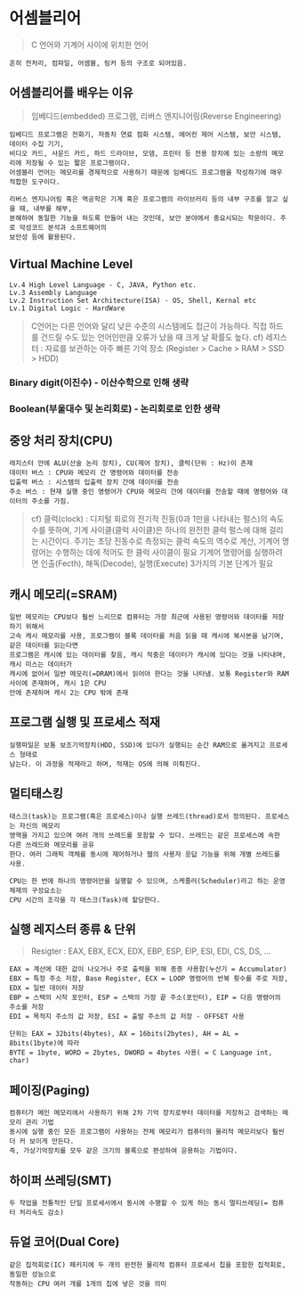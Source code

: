 # 어셈블리어
> C 언어와 기계어 사이에 위치한 언어
<pre><code>흔히 전처리, 컴파일, 어셈블, 링커 등의 구조로 되어있음.</code></pre>

## 어셈블리어를 배우는 이유
> 임베디드(embedded) 프로그램, 리버스 엔지니어링(Reverse Engineering)
<pre><code>임베디드 프로그램은 전화기, 자동차 연료 점화 시스템, 에어컨 제어 시스템, 보안 시스템, 데이터 수집 기기, 
비디오 카드, 사운드 카드, 하드 드라이브, 모뎀, 프린터 등 전용 장치에 있는 소량의 메모리에 저장될 수 있는 짧은 프로그램이다.
어셈블리 언어는 메모리를 경제적으로 사용하기 때문에 임베디드 프로그램을 작성하기에 매우 적합한 도구이다.</code></pre>
<pre><code>리버스 엔지니어링 혹은 역공학은 기계 혹은 프로그램의 라이브러리 등의 내부 구조를 알고 싶을 때, 내부를 해부, 
분해하여 동일한 기능을 하도록 만들어 내는 것인데, 보안 분야에서 중요시되는 학문이다. 주로 악성코드 분석과 소프트웨어의
보안성 등에 활용된다.</code></pre>

## Virtual Machine Level
<pre><code>Lv.4 High Level Language - C, JAVA, Python etc.
Lv.3 Assembly Language
Lv.2 Instruction Set Architecture(ISA) - OS, Shell, Kernal etc
Lv.1 Digital Logic - HardWare</code></pre>
>C언어는 다른 언어와 달리 낮은 수준의 시스템에도 접근이 가능하다. 직접 하드를 건드릴 수도 있는 언어인만큼 오류가 났을 때 크게 날 확률도 높다.
>cf) 레지스터 : 자료를 보관하는 아주 빠른 기억 장소 (Register > Cache > RAM > SSD > HDD)

### Binary digit(이진수) - 이산수학으로 인해 생략
### Boolean(부울대수 및 논리회로) - 논리회로로 인한 생략

## 중앙 처리 장치(CPU)
<pre><code>레지스터 안에 ALU(산술 논리 장치), CU(제어 장치), 클럭(단위 : Hz)이 존재
데이터 버스 : CPU와 메모리 간 명령어와 데이터를 전송
입출력 버스 : 시스템의 입출력 장치 간에 데이터를 전송
주소 버스 : 현재 실행 중인 명령어가 CPU와 메모리 간에 데이터를 전송할 때에 명령어와 데이터의 주소를 가짐.</code></pre>
> cf) 클럭(clock) : 디지털 회로의 전기적 진동(0과 1만을 나타내는 펄스)의 속도수를 뜻하며, 기계 사이클(클럭 사이클)은 하나의 완전한 클럭 펄스에 대해 걸리는 시간이다. 주기는 초당 진동수로 측정되는 클럭 속도의 역수로 계산, 기계어 명령어는 수행하는 데에 적어도 한 클럭 사이클이 필요
> 기계어 명령어를 실행하려면 인출(Fecth), 해독(Decode), 실행(Execute) 3가지의 기본 단계가 필요

## 캐시 메모리(=SRAM) 
<pre><code>일반 메모리는 CPU보다 훨씬 느리므로 컴퓨터는 가장 최근에 사용된 명령어와 데이터를 저장하기 위해서
고속 캐시 메모리를 사용, 프로그램이 블록 데이터를 처음 읽을 때 캐시에 복사본을 남기며, 같은 데이터를 읽는다면
프로그램은 캐시에 있는 데이터를 찾음, 캐시 적중은 데이터가 캐시에 있다는 것을 나타내며, 캐시 미스는 데이터가
캐시에 없어서 일반 메모리(=DRAM)에서 읽어야 한다는 것을 나타냄. 보통 Register와 RAM 사이에 존재하며, 캐시 1은 CPU
안에 존재하며 캐시 2는 CPU 밖에 존재</code></pre>

## 프로그램 실행 및 프로세스 적재
<pre><code>실행파일은 보통 보조기억장치(HDD, SSD)에 있다가 실행되는 순간 RAM으로 옮겨지고 프로세스 형태로
남는다. 이 과정을 적재라고 하며, 적재는 OS에 의해 이뤄진다.</code></pre>

## 멀티태스킹
<pre><code>태스크(task)는 프로그램(혹은 프로세스)이나 실행 쓰레드(thread)로서 정의된다. 프로세스는 자신의 메모리
영역을 가지고 있으며 여러 개의 쓰레드를 포함할 수 있다. 쓰레드는 같은 프로세스에 속한 다른 쓰레드와 메모리를 공유
한다. 여러 그래픽 객체를 동시에 제어하거나 웹의 사용자 응답 기능을 위해 개별 쓰레드를 사용.</code></pre>
<pre><code>CPU는 한 번에 하나의 명령어만을 실행할 수 있으며, 스케줄러(Scheduler)라고 하는 운영체제의 구성요소는
CPU 시간의 조각을 각 태스크(Task)에 할당한다.</code></pre>

## 실행 레지스터 종류 & 단위
> Resigter : EAX, EBX, ECX, EDX, EBP, ESP, EIP, ESI, EDI, CS, DS, ...
<pre><code>EAX = 계산에 대한 값이 나오거나 주로 출력을 위해 종종 사용함(누산기 = Accumulator)
EBX = 특정 주소 저장, Base Register, ECX = LOOP 명령어의 반복 횟수를 주로 저장, EDX = 일반 데이터 저장
EBP = 스택의 시작 포인터, ESP = 스택의 가장 끝 주소(포인터), EIP = 다음 명령어의 주소를 저장
EDI = 목적지 주소의 값 저장, ESI = 출발 주소의 값 저장 - OFFSET 사용</code></pre>
<pre><code>단위는 EAX = 32bits(4bytes), AX = 16bits(2bytes), AH = AL = 8bits(1byte)에 따라
BYTE = 1byte, WORD = 2bytes, DWORD = 4bytes 사용( = C Language int, char)</code></pre>

## 페이징(Paging)
<pre><code>컴퓨터가 메인 메모리에서 사용하기 위해 2차 기억 장치로부터 데이터를 저장하고 검색하는 메모리 관리 기법
동시에 실행 중인 모든 프로그램이 사용하는 전체 메모리가 컴퓨터의 물리적 메모리보다 훨씬 더 커 보이게 만든다. 
즉, 가상기억장치를 모두 같은 크기의 블록으로 편성하여 운용하는 기법이다.</code></pre>

## 하이퍼 쓰레딩(SMT)
<pre><code>두 작업을 전통적인 단일 프로세서에서 동시에 수행할 수 있게 하는 동시 멀티쓰레딩(= 컴퓨터 처리속도 감소)</code></pre>

## 듀얼 코어(Dual Core)
<pre><code>같은 집적회로(IC) 패키지에 두 개의 완전한 물리적 컴퓨터 프로세서 칩을 포함한 집적회로, 동일한 성능으로
작동하는 CPU 여러 개를 1개의 칩에 넣은 것을 의미</code></pre>
